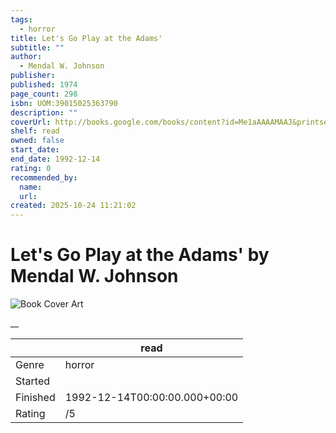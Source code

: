 ```yaml
---
tags:
  - horror
title: Let's Go Play at the Adams'
subtitle: ""
author:
  - Mendal W. Johnson
publisher:
published: 1974
page_count: 298
isbn: UOM:39015025363790
description: ""
coverUrl: http://books.google.com/books/content?id=Me1aAAAAMAAJ&printsec=frontcover&img=1&zoom=1&source=gbs_api
shelf: read
owned: false
start_date:
end_date: 1992-12-14
rating: 0
recommended_by:
  name:
  url:
created: 2025-10-24 11:21:02
---
```


# Let's Go Play at the Adams' by Mendal W. Johnson

![Book Cover Art](http://books.google.com/books/content?id=Me1aAAAAMAAJ&printsec=frontcover&img=1&zoom=1&source=gbs_api)

__

| &nbsp; | read | 
| --- | --- |
| Genre | horror |
| Started |  |
| Finished | 1992-12-14T00:00:00.000+00:00 |
| Rating | /5 |